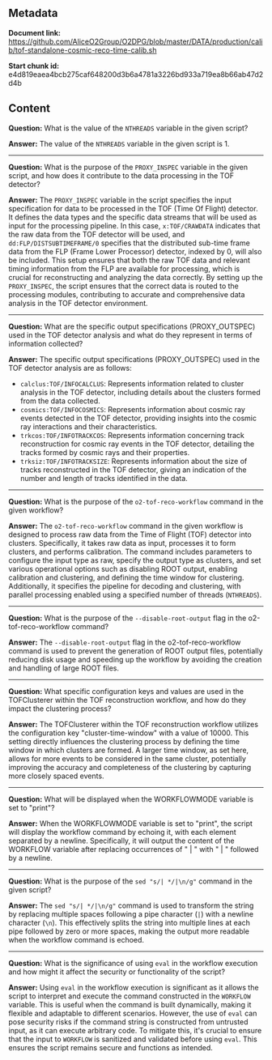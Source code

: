 ## Metadata

**Document link:** https://github.com/AliceO2Group/O2DPG/blob/master/DATA/production/calib/tof-standalone-cosmic-reco-time-calib.sh

**Start chunk id:** e4d819eaea4bcb275caf648200d3b6a4781a3226bd933a719ea8b66ab47d2d4b

## Content

**Question:** What is the value of the `NTHREADS` variable in the given script?

**Answer:** The value of the `NTHREADS` variable in the given script is 1.

---

**Question:** What is the purpose of the `PROXY_INSPEC` variable in the given script, and how does it contribute to the data processing in the TOF detector?

**Answer:** The `PROXY_INSPEC` variable in the script specifies the input specification for data to be processed in the TOF (Time Of Flight) detector. It defines the data types and the specific data streams that will be used as input for the processing pipeline. In this case, `x:TOF/CRAWDATA` indicates that the raw data from the TOF detector will be used, and `dd:FLP/DISTSUBTIMEFRAME/0` specifies that the distributed sub-time frame data from the FLP (Frame Lower Processor) detector, indexed by 0, will also be included. This setup ensures that both the raw TOF data and relevant timing information from the FLP are available for processing, which is crucial for reconstructing and analyzing the data correctly. By setting up the `PROXY_INSPEC`, the script ensures that the correct data is routed to the processing modules, contributing to accurate and comprehensive data analysis in the TOF detector environment.

---

**Question:** What are the specific output specifications (PROXY_OUTSPEC) used in the TOF detector analysis and what do they represent in terms of information collected?

**Answer:** The specific output specifications (PROXY_OUTSPEC) used in the TOF detector analysis are as follows:

- `calclus:TOF/INFOCALCLUS`: Represents information related to cluster analysis in the TOF detector, including details about the clusters formed from the data collected.
- `cosmics:TOF/INFOCOSMICS`: Represents information about cosmic ray events detected in the TOF detector, providing insights into the cosmic ray interactions and their characteristics.
- `trkcos:TOF/INFOTRACKCOS`: Represents information concerning track reconstruction for cosmic ray events in the TOF detector, detailing the tracks formed by cosmic rays and their properties.
- `trksiz:TOF/INFOTRACKSIZE`: Represents information about the size of tracks reconstructed in the TOF detector, giving an indication of the number and length of tracks identified in the data.

---

**Question:** What is the purpose of the `o2-tof-reco-workflow` command in the given workflow?

**Answer:** The `o2-tof-reco-workflow` command in the given workflow is designed to process raw data from the Time of Flight (TOF) detector into clusters. Specifically, it takes raw data as input, processes it to form clusters, and performs calibration. The command includes parameters to configure the input type as raw, specify the output type as clusters, and set various operational options such as disabling ROOT output, enabling calibration and clustering, and defining the time window for clustering. Additionally, it specifies the pipeline for decoding and clustering, with parallel processing enabled using a specified number of threads (`NTHREADS`).

---

**Question:** What is the purpose of the `--disable-root-output` flag in the o2-tof-reco-workflow command?

**Answer:** The `--disable-root-output` flag in the o2-tof-reco-workflow command is used to prevent the generation of ROOT output files, potentially reducing disk usage and speeding up the workflow by avoiding the creation and handling of large ROOT files.

---

**Question:** What specific configuration keys and values are used in the TOFClusterer within the TOF reconstruction workflow, and how do they impact the clustering process?

**Answer:** The TOFClusterer within the TOF reconstruction workflow utilizes the configuration key "cluster-time-window" with a value of 10000. This setting directly influences the clustering process by defining the time window in which clusters are formed. A larger time window, as set here, allows for more events to be considered in the same cluster, potentially improving the accuracy and completeness of the clustering by capturing more closely spaced events.

---

**Question:** What will be displayed when the WORKFLOWMODE variable is set to "print"?

**Answer:** When the WORKFLOWMODE variable is set to "print", the script will display the workflow command by echoing it, with each element separated by a newline. Specifically, it will output the content of the WORKFLOW variable after replacing occurrences of " | " with " | " followed by a newline.

---

**Question:** What is the purpose of the `sed "s/| */|\n/g"` command in the given script?

**Answer:** The `sed "s/| */|\n/g"` command is used to transform the string by replacing multiple spaces following a pipe character (`|`) with a newline character (`\n`). This effectively splits the string into multiple lines at each pipe followed by zero or more spaces, making the output more readable when the workflow command is echoed.

---

**Question:** What is the significance of using `eval` in the workflow execution and how might it affect the security or functionality of the script?

**Answer:** Using `eval` in the workflow execution is significant as it allows the script to interpret and execute the command constructed in the `WORKFLOW` variable. This is useful when the command is built dynamically, making it flexible and adaptable to different scenarios. However, the use of `eval` can pose security risks if the command string is constructed from untrusted input, as it can execute arbitrary code. To mitigate this, it's crucial to ensure that the input to `WORKFLOW` is sanitized and validated before using `eval`. This ensures the script remains secure and functions as intended.